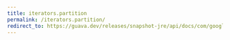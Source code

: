 ```yaml
---
title: iterators.partition
permalink: /iterators.partition/
redirect_to: https://guava.dev/releases/snapshot-jre/api/docs/com/google/common/collect/Iterators.html#partition-java.util.Iterator-int-
---
```

